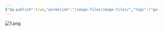 ```yaml
---
{"dg-publish":true,"permalink":"/image-files/image-files/","tags":["gardenEntry"]}
---
```


![1.png](../jakob/src/site/img/user/1.png)
